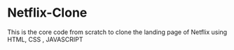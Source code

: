 # Netflix-Clone


This is the core code from scratch to clone the landing page of Netflix using HTML, CSS , JAVASCRIPT 
